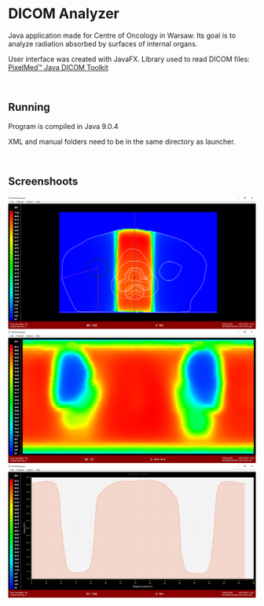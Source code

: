 # DICOM Analyzer
Java application made for Centre of Oncology in Warsaw.
Its goal is to analyze radiation absorbed by surfaces of internal organs.

User interface was created with JavaFX.
Library used to read DICOM files:
[PixelMed™ Java DICOM Toolkit](http://www.pixelmed.com/dicomtoolkit.html)

&nbsp;
## Running
Program is compiled in Java 9.0.4

XML and manual folders need to be in the same directory as launcher.

&nbsp;
## Screenshoots
![Screen 1](screenshoots/data.png?raw=true "Data loaded from DICOM files")
![Screen 2](screenshoots/surface.png?raw=true "Surface of internal organ seen from the inside")
![Screen 3](screenshoots/chart.png?raw=true "Dose absorbed by a specific slice of surface")
